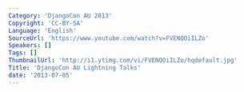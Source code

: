 ```yaml
---
Category: 'DjangoCon AU 2013'
Copyright: 'CC-BY-SA'
Language: 'English'
SourceUrl: 'https://www.youtube.com/watch?v=FVENQOiILZo'
Speakers: []
Tags: []
ThumbnailUrl: 'http://i1.ytimg.com/vi/FVENQOiILZo/hqdefault.jpg'
Title: 'DjangoCon AU Lightning Talks'
date: '2013-07-05'
---
```


